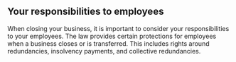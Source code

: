 ##  Your responsibilities to employees

When closing your business, it is important to consider your responsibilities
to your employees. The law provides certain protections for employees when a
business closes or is transferred. This includes rights around redundancies,
insolvency payments, and collective redundancies.
